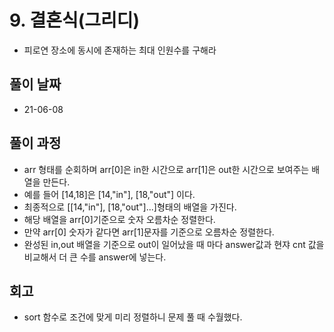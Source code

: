 # 9. 결혼식(그리디)

- 피로연 장소에 동시에 존재하는 최대 인원수를 구해라

## 풀이 날짜

- 21-06-08

## 풀이 과정

- arr 형태를 순회하며 arr[0]은 in한 시간으로 arr[1]은 out한 시간으로 보여주는 배열을 만든다.
- 예를 들어 [14,18]은 [14,"in"], [18,"out"] 이다.
- 최종적으로 [[14,"in"], [18,"out"]...]형태의 배열을 가진다.
- 해당 배열을 arr[0]기준으로 숫자 오름차순 정렬한다.
- 만약 arr[0] 숫자가 같다면 arr[1]문자를 기준으로 오름차순 정렬한다.
- 완성된 in,out 배열을 기준으로 out이 일어났을 때 마다 answer값과 현쟈 cnt 값을 비교해서 더 큰 수를 answer에 넣는다.

## 회고

- sort 함수로 조건에 맞게 미리 정렬하니 문제 풀 때 수월했다.

